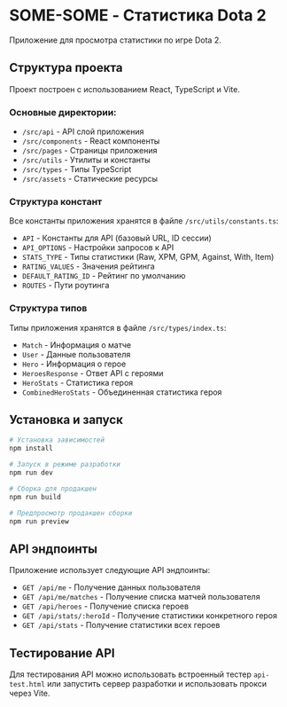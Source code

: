 # SOME-SOME - Статистика Dota 2

Приложение для просмотра статистики по игре Dota 2.

## Структура проекта

Проект построен с использованием React, TypeScript и Vite.

### Основные директории:

- `/src/api` - API слой приложения
- `/src/components` - React компоненты
- `/src/pages` - Страницы приложения
- `/src/utils` - Утилиты и константы
- `/src/types` - Типы TypeScript
- `/src/assets` - Статические ресурсы

### Структура констант

Все константы приложения хранятся в файле `/src/utils/constants.ts`:

- `API` - Константы для API (базовый URL, ID сессии)
- `API_OPTIONS` - Настройки запросов к API
- `STATS_TYPE` - Типы статистики (Raw, XPM, GPM, Against, With, Item)
- `RATING_VALUES` - Значения рейтинга
- `DEFAULT_RATING_ID` - Рейтинг по умолчанию
- `ROUTES` - Пути роутинга

### Структура типов

Типы приложения хранятся в файле `/src/types/index.ts`:

- `Match` - Информация о матче
- `User` - Данные пользователя
- `Hero` - Информация о герое
- `HeroesResponse` - Ответ API с героями
- `HeroStats` - Статистика героя
- `CombinedHeroStats` - Объединенная статистика героя

## Установка и запуск

```bash
# Установка зависимостей
npm install

# Запуск в режиме разработки
npm run dev

# Сборка для продакшен
npm run build

# Предпросмотр продакшен сборки
npm run preview
```

## API эндпоинты

Приложение использует следующие API эндпоинты:

- `GET /api/me` - Получение данных пользователя
- `GET /api/me/matches` - Получение списка матчей пользователя
- `GET /api/heroes` - Получение списка героев
- `GET /api/stats/:heroId` - Получение статистики конкретного героя
- `GET /api/stats` - Получение статистики всех героев

## Тестирование API

Для тестирования API можно использовать встроенный тестер `api-test.html` или запустить сервер разработки и использовать прокси через Vite. 